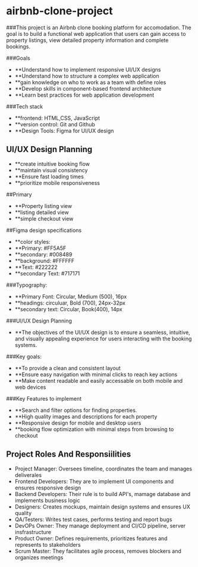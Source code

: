 # airbnb-clone-project
###This project is an Airbnb clone booking platform for accomodation. The goal is to build a functional web application that
users can gain access to property listings, view detailed property information and complete bookings.

###Goals
- **Understand how to implement responsive UI/UX designs
- **Understand how to structure a complex web application
- **gain knowledge on who to work as a team with define roles
- **Develop skills in component-based frontend architecture
- **Learn best practices for web application development

###Tech stack
- **frontend: HTML,CSS, JavaScript
- **version control: Git and Github
- **Design Tools: Figma for UI/UX design


## UI/UX Design Planning

- **create intuitive booking flow
- **maintain visual consistency 
- **Ensure fast loading times
- **prioritize mobile responsiveness

##Primary 
- **Property listing view
- **listing detailed view
- **simple checkout view


##Figma design specifications
- **color styles:
- **Primary: #FF5A5F
- **secondary: #008489
- **background: #FFFFFF
- **Text: #222222
- **secondary Text: #717171

###Typography:
- **Primary Font: Circular, Medium (500), 16px
- **headings: circuluar, Bold (700), 24px-32px
- **secondary text: Circular, Book(400), 14px

###UI/UX Design Planning
- **The objectives of the UI/UX design is to ensure a seamless, intuitive, and visually appealing experience for users interacting with the booking systems.

###Key goals:
- **To provide a clean and consistent layout
- **Ensure easy navigation with minimal clicks to reach key actions
- **Make content readable and easily accessable on both mobile and web devices


###Key Features to implement
- **Search and filter options for finding properties.
- **High quality images and descriptions for each property
- **Responsive design for mobile and desktop users
- **booking flow optimization with minimal steps from browsing to checkout

## Project Roles And Responsiilities
- Project Manager: Oversees timeline, coordinates the team and manages deliverales
- Frontend Developers: They are to implement UI components  and ensures responsive design
- Backend Developers: Their rule is to build API's, mamage database and implements business logic
- Designers: Creates mockups, maintain design systems and ensures UX quality
- QA/Testers: Writes test cases, performs testing and report bugs
- DevOPs Owner: They manage deployment and CI/CD pipeline, server insfrastructure
- Product Owner: Defines requirements, prioritizes features and represents to stakeholders
- Scrum Master: They facilitates agile process, removes blockers and organizes meetings
